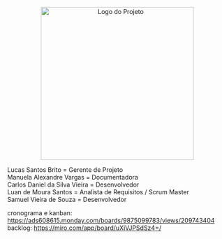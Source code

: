 <p align="center">
  <img src="LogoMarca%20-%20Git.jpg" alt="Logo do Projeto" width="350">
</p>


Lucas Santos Brito = Gerente de Projeto <br>
Manuela Alexandre Vargas = Documentadora <br>
Carlos Daniel da Silva Vieira = Desenvolvedor <br>
Luan de Moura Santos = Analista de Requisitos / Scrum Master <br>
Samuel Vieira de Souza = Desenvolvedor

cronograma e kanban:
https://ads608615.monday.com/boards/9875099783/views/209743404
backlog: https://miro.com/app/board/uXjVJPSdSz4=/
